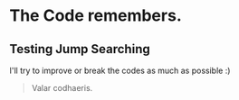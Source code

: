 # The Code remembers.
## Testing Jump Searching

I'll try to improve or break the codes as much as possible :)

> Valar codhaeris.